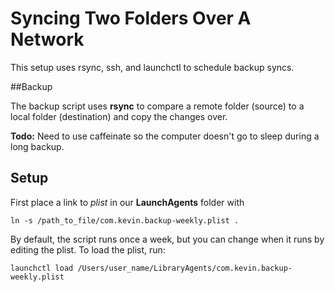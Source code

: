 # Syncing Two Folders Over A Network

This setup uses rsync, ssh, and launchctl to schedule backup syncs. 

##Backup

The backup script uses **rsync** to compare a remote folder (source) to a local folder (destination) and copy the changes over.

**Todo:** Need to use caffeinate so the computer doesn't go to sleep during a long backup.

## Setup
First place a link to *plist* in our **LaunchAgents** folder with

    ln -s /path_to_file/com.kevin.backup-weekly.plist .

By default, the script runs once a week, but you can change when it runs by editing the plist. To load the plist, run:

    launchctl load /Users/user_name/LibraryAgents/com.kevin.backup-weekly.plist 

